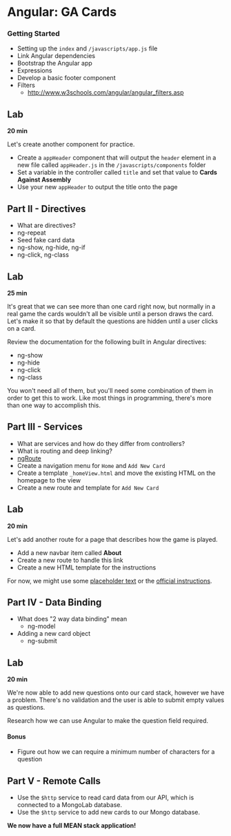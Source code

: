 # Angular: GA Cards

### Getting Started

* Setting up the `index` and `/javascripts/app.js` file
* Link Angular dependencies
* Bootstrap the Angular app
* Expressions
* Develop a basic footer component
* Filters
  - http://www.w3schools.com/angular/angular_filters.asp

## Lab

**20 min**

Let's create another component for practice. 

- Create a `appHeader` component that will output the `header` element in a new file called `appHeader.js` in the `/javascripts/components` folder
- Set a variable in the controller called `title` and set that value to **Cards Against Assembly**
- Use your new `appHeader` to output the title onto the page

## Part II - Directives

* What are directives?
* ng-repeat
* Seed fake card data
* ng-show, ng-hide, ng-if
* ng-click, ng-class

## Lab

**25 min**

It's great that we can see more than one card right now, but normally in a real game the cards wouldn't all be visible until a person draws the card. Let's make it so that by default the questions are hidden until a user clicks on a card.

Review the documentation for the following built in Angular directives: 

* ng-show
* ng-hide
* ng-click
* ng-class

You won't need all of them, but you'll need some combination of them in order to get this to work. Like most things in programming, there's more than one way to accomplish this. 

## Part III - Services

* What are services and how do they differ from controllers?
* What is routing and deep linking? 
* [ngRoute](https://docs.angularjs.org/api/ngRoute)
* Create a navigation menu for `Home` and `Add New Card`
* Create a template `_homeView.html` and move the existing HTML on the homepage to the view
* Create a new route and template for `Add New Card`

## Lab

**20 min**

Let's add another route for a page that describes how the game is played. 

* Add a new navbar item called **About**
* Create a new route to handle this link
* Create a new HTML template for the instructions

For now, we might use some [placeholder text](http://www.lipsum.com) or the [official instructions](https://en.wikipedia.org/wiki/Cards_Against_Humanity).

## Part IV - Data Binding

* What does "2 way data binding" mean
  - ng-model
* Adding a new card object
  - ng-submit

## Lab

**20 min**

We're now able to add new questions onto our card stack, however we have a problem. There's no validation and the user is able to submit empty values as questions.

Research how we can use Angular to make the question field required.

#### Bonus

- Figure out how we can require a minimum number of characters for a question

## Part V - Remote Calls 

* Use the `$http` service to read card data from our API, which is connected to a MongoLab database.
* Use the `$http` service to add new cards to our Mongo database. 

**We now have a full MEAN stack application!**
